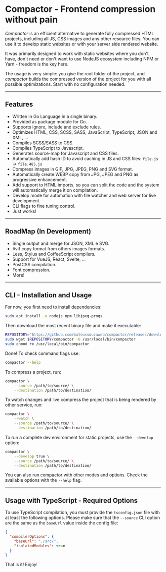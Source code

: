 # Compactor - Frontend compression without pain

*Compactor* is an efficient alternative to generate fully compressed HTML projects, including all JS, CSS images and any other resource files. You can use it to develop static websites or with your server side rendered website.

It was primarily designed to work with static websites where you don't have, don't need or don't want to use NodeJS ecosystem including NPM or Yarn - freedom is the key here.

The usage is very simple: you give the root folder of the project, and *compactor* builds the compressed version of the project for you with all possible optimizations. Start with no configuration needed.

----

## Features

- Written in Go Language in a single binary.
- Provided as package module for Go.
- Supports ignore, include and exclude rules.
- Optimizes HTML, CSS, SCSS, SASS, JavaScript, TypeScript, JSON and XML, ...
- Compiles SCSS/SASS to CSS.
- Compiles TypeScript to Javascript.
- Generates source-map for Javascript and CSS files.
- Automatically add hash ID to avoid caching in JS and CSS files: ``file.js`` -> ``file.485.js``
- Compress images in GIF, JPG, JPEG, PNG and SVG format.
- Automatically create WEBP copy from JPG, JPEG and PNG as progressive enhancement.
- Add support to HTML imports, so you can split the code and the system will automatically merge it on compilation.
- Develop mode for automation with file watcher and web server for live development.
- CLI flags to fine tuning control.
- Just works!

----

## RoadMap (In Development)

- Single output and merge for JSON, XML e SVG.
- Avif copy format from others images formats.
- Less, Stylus and CoffeeScript compilers.
- Support for VueJS, React, Svelte, ...
- PostCSS compilation.
- Font compression.
- More!

----

## CLI - Installation and Usage

For now, you first need to install dependencies:

```bash
sudo apt install -y nodejs npm libjpeg-progs
```

Then download the most recent binary file and make it executable:

```bash
REPOSITORY="https://github.com/mateussouzaweb/compactor/releases/download/latest"
sudo wget $REPOSITORY/compactor -O /usr/local/bin/compactor
sudo chmod +x /usr/local/bin/compactor
```

Done! To check command flags use:

```bash
compactor --help
```

To compress a project, run:

```bash
compactor \
    --source /path/to/source/ \
    --destination /path/to/destination/
```

To watch changes and live compress the project that is being rendered by other service, run:

```bash
compactor \
    --watch \
    --source /path/to/source/ \
    --destination /path/to/destination/
```

To run a complete dev environment for static projects, use the ``--develop`` option:

```bash
compactor \
    --develop true \
    --source /path/to/source/ \
    --destination /path/to/destination/
```

You can also run compactor with other modes and options. Check the available options with the ``--help`` flag.

----

## Usage with TypeScript - Required Options

To use TypeScript compilation, you must provide the ``tsconfig.json`` file with at least the following options. Please make sure that the ``--source`` CLI option are the same as the ``baseUrl`` value inside the config file:

```json
{
  "compilerOptions": {
    "baseUrl": "./src/",
    "isolatedModules": true
  }
}
```

That is it! Enjoy!
